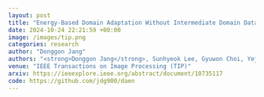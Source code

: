 ```yaml
---
layout: post
title: "Energy-Based Domain Adaptation Without Intermediate Domain Dataset for Foggy Scene Segmentation"
date: 2024-10-24 22:21:59 +00:00
image: /images/tip.png
categories: research
author: "Donggon Jang"
authors: "<strong>Donggon Jang</strong>, Sunhyeok Lee, Gyuwon Choi, Yejin Lee, Sanghyeok Son, Dae-Shik Kim"
venue: "IEEE Transactions on Image Processing (TIP)"
arxiv: https://ieeexplore.ieee.org/abstract/document/10735117
code: https://github.com/jdg900/daen
---
```

